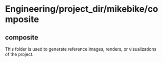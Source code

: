 # Engineering/project_dir/mikebike/composite

## composite
This folder is used to generate reference images, renders, or visualizations of the project.

